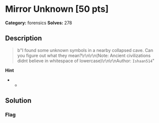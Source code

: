 # Mirror Unknown [50 pts]

**Category:** forensics
**Solves:** 278

## Description
>b"I  found some unknown symbols in a nearby collapsed cave. Can you figure out what they mean?\r\n\r\n(Note: Ancient civilizations didnt believe in whitespace of lowercase)\r\n\r\nAuthor: `Ishaan514`"

**Hint**
* -

## Solution

### Flag

